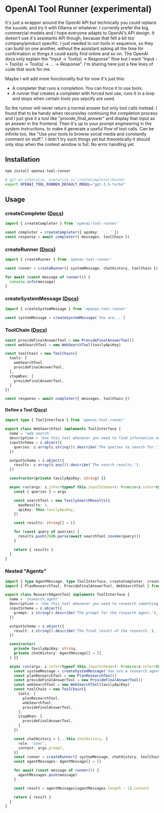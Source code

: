 # OpenAI Tool Runner (experimental)

It's just a wrapper around the OpenAI API but technically you could replace the `baseURL` and try it with Ollama or whatever. I currently prefer the big, commercial models and I hope everyone adapts to OpenAI's API design. It doesn't use it's assistants API though, because that felt a bit too company/product specific. I just needed to run tools in sequence, so they can build on one another, without the assistant asking all the time for confirmation or things it could easily find online and so on. The OpenAI docs only explain the "Input -> Tool(s) -> Response" flow but I want "Input -> Tool(s) -> Tool(s) -> ... -> Response". I'm sharing here just a few lines of code that work for me.

Maybe I will add more functionality but for now it's just this:

- A completer that runs a completion. You can force it to use tools.
- A runner that creates a completer with forced tool use, runs it in a loop and stops when certain tools you sepcify are used.

So the runner will never return a normal answer but only tool calls instead. I found that to be handy when recursivley continuing the completion process and I just give it a tool like "provide_final_answer" and display that input as an answer in the frontend. Then it's up to your prompt engineering in the system instructions, to make it generate a useful flow of tool calls. Can be infinite too, like "Use your tools to browse social media and constantly comment on stuff.". I didn't try such things yet but theoretically it should only stop when the context window is full. No error handling yet.

## Installation

```bash
npm install openai-tool-runner

# gpt-4o otherwise, overwrite in createCompleter/Runner
export OPENAI_TOOL_RUNNER_DEFAULT_MODEL="gpt-3.5-turbo"
```

## Usage

### createCompleter ([Docs](https://github.com/mktcode/openai-tool-runner/blob/90a8607f5dcadaecfa6f97e6e2effafe2f6e3d74/src/utils.ts#L15-L56))

```ts
import { createCompleter } from 'openai-tool-runner'

const completer = createCompleter({ apiKey: '...' })
const response = await completer({ messages, toolChain })
```

### createRunner ([Docs](https://github.com/mktcode/openai-tool-runner/blob/90a8607f5dcadaecfa6f97e6e2effafe2f6e3d74/src/utils.ts#L58-L96))

```ts
import { createRunner } from 'openai-tool-runner'

const runner = createRunner({ systemMessage, chatHistory, toolChain })

for await (const message of runner()) {
  console.info(message)
}
```

### createSystemMessage ([Docs](https://github.com/mktcode/openai-tool-runner/blob/90a8607f5dcadaecfa6f97e6e2effafe2f6e3d74/src/utils.ts#L5-L13))

```ts
import { createSystemMessage } from 'openai-tool-runner'

const systemMessage = createSystemMessage(`You are...`)
```

### ToolChain ([Docs](https://github.com/mktcode/openai-tool-runner/blob/90a8607f5dcadaecfa6f97e6e2effafe2f6e3d74/src/toolchain.ts))

```ts
const provideFinalAnswerTool = new ProvideFinalAnswerTool()
const webSearchTool = new WebSearchTool(tavilyApiKey)

const toolChain = new ToolChain({
  tools: [
    webSearchTool,
    provideFinalAnswerTool,
  ],
  stopWhen: [
    provideFinalAnswerTool,
  ]
})

const response = await completer({ messages, toolChain })
```

#### Define a Tool ([Docs](https://github.com/mktcode/openai-tool-runner/blob/90a8607f5dcadaecfa6f97e6e2effafe2f6e3d74/src/schema.ts#L45-L51))

```ts
import type { ToolInterface } from 'openai-tool-runner'

export class WebSearchTool implements ToolInterface {
  name = 'web_search'
  description = 'Use this tool whenever you need to find information online to become more confident in your answers. Especially good for local information and recent events. You can use this tool mutliple times simultaneously, each call with multiple queries.'
  inputSchema = z.object({
    queries: z.array(z.string()).describe('The queries to search for.'),
  })

  outputSchema = z.object({
    results: z.array(z.any()).describe('The search results.'),
  })

  constructor(private tavilyApiKey: string) {}

  async run(args: z.infer<typeof this.inputSchema>): Promise<z.infer<typeof this.outputSchema>> {
    const { queries } = args

    const searchTool = new TavilySearchResults({
      maxResults: 1,
      apiKey: this.tavilyApiKey,
    })

    const results: string[] = []

    for (const query of queries) {
      results.push(JSON.parse(await searchTool.invoke(query)))
    }

    return { results }
  }
}
```

### Nested "Agents"

```ts
import { type AgentMessage, type ToolInterface, createCompleter, createRunner, createSystemMessage } from 'openai-tool-runner'
import { PlanResearchTool, ProvideFinalAnswerTool, WebSearchTool } from './your-tools'

export class ResearchAgentTool implements ToolInterface {
  name = 'research_agent'
  description = 'Use this tool whenever you need to research something online. Especially useful for...'
  inputSchema = z.object({
    prompt: z.string().describe('The prompt for the research agent.'),
  })

  outputSchema = z.object({
    result: z.string().describe('The final result of the research.'),
  })

  constructor(
    private tavilyApiKey: string,
    private chatHistory: AgentMessage[] = [],
  ) {}

  async run(args: z.infer<typeof this.inputSchema>): Promise<z.infer<typeof this.outputSchema>> {
    const systemMessage = createSystemMessage(`You are a research agent. You...`)
    const planResearchTool = new PlanResearchTool()
    const provideFinalAnswerTool = new ProvideFinalAnswerTool()
    const webSearchTool = new WebSearchTool(tavilyApiKey)
    const toolChain = new ToolChain({
      tools: [
        planResearchTool,
        webSearchTool,
        provideFinalAnswerTool,
      ],
      stopWhen: [
        provideFinalAnswerTool,
      ]
    })

    const chatHistory = [...this.chatHistory, {
      role: 'user',
      content: args.prompt,
    }]
    const runner = createRunner({ systemMessage, chatHistory, toolChain })
    const agentMessages: AgentMessage[] = []

    for await (const message of runner()) {
      agentMessages.push(message)
    }

    const result = agentMessages[agentMessages.length - 1].content

    return { result }
  }
}
```
